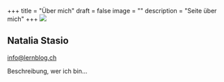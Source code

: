 +++
title = "Über mich"
draft = false
image = ""
description = "Seite über mich"
+++
![](/img/default-author.png)

## Natalia Stasio

info@lernblog.ch

Beschreibung, wer ich bin...